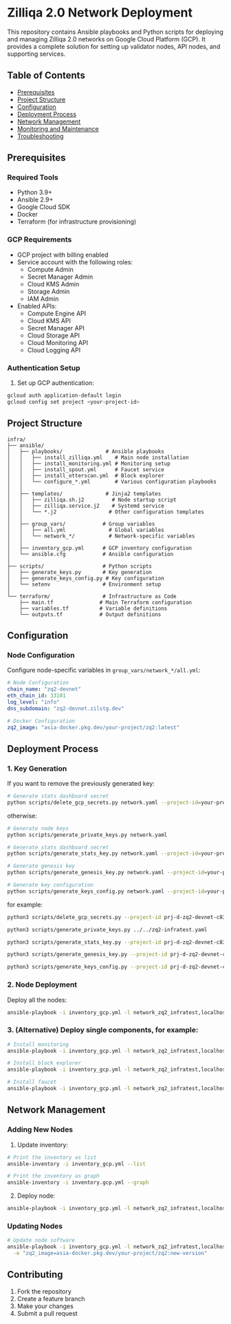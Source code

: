 # Zilliqa 2.0 Network Deployment

This repository contains Ansible playbooks and Python scripts for deploying and managing Zilliqa 2.0 networks on Google Cloud Platform (GCP). It provides a complete solution for setting up validator nodes, API nodes, and supporting services.

## Table of Contents
- [Prerequisites](#prerequisites)
- [Project Structure](#project-structure)
- [Configuration](#configuration)
- [Deployment Process](#deployment-process)
- [Network Management](#network-management)
- [Monitoring and Maintenance](#monitoring-and-maintenance)
- [Troubleshooting](#troubleshooting)

## Prerequisites

### Required Tools
- Python 3.9+
- Ansible 2.9+
- Google Cloud SDK
- Docker
- Terraform (for infrastructure provisioning)

### GCP Requirements
- GCP project with billing enabled
- Service account with the following roles:
  - Compute Admin
  - Secret Manager Admin
  - Cloud KMS Admin
  - Storage Admin
  - IAM Admin
- Enabled APIs:
  - Compute Engine API
  - Cloud KMS API
  - Secret Manager API
  - Cloud Storage API
  - Cloud Monitoring API
  - Cloud Logging API

### Authentication Setup
1. Set up GCP authentication:
```bash
gcloud auth application-default login
gcloud config set project <your-project-id>
```

## Project Structure

```
infra/
├── ansible/
│   ├── playbooks/              # Ansible playbooks
│   │   ├── install_zilliqa.yml    # Main node installation
│   │   ├── install_monitoring.yml # Monitoring setup
│   │   ├── install_spout.yml      # Faucet service
│   │   ├── install_otterscan.yml  # Block explorer
│   │   └── configure_*.yml        # Various configuration playbooks
│   │
│   ├── templates/              # Jinja2 templates
│   │   ├── zilliqa.sh.j2         # Node startup script
│   │   ├── zilliqa.service.j2    # Systemd service
│   │   └── *.j2                 # Other configuration templates
│   │
│   ├── group_vars/            # Group variables
│   │   ├── all.yml              # Global variables
│   │   └── network_*/           # Network-specific variables
│   │
│   ├── inventory_gcp.yml      # GCP inventory configuration
│   └── ansible.cfg            # Ansible configuration
│
├── scripts/                   # Python scripts
│   ├── generate_keys.py       # Key generation
│   ├── generate_keys_config.py # Key configuration
│   └── setenv                 # Environment setup
│
└── terraform/                 # Infrastructure as Code
    ├── main.tf               # Main Terraform configuration
    ├── variables.tf          # Variable definitions
    └── outputs.tf            # Output definitions
```

## Configuration

### Node Configuration
Configure node-specific variables in `group_vars/network_*/all.yml`:

```yaml
# Node Configuration
chain_name: "zq2-devnet"
eth_chain_id: 33101
log_level: "info"
dns_subdomain: "zq2-devnet.zilstg.dev"

# Docker Configuration
zq2_image: "asia-docker.pkg.dev/your-project/zq2:latest"
```

## Deployment Process


### 1. Key Generation

If you want to remove the previously generated key:

```bash
# Generate stats dashboard secret
python scripts/delete_gcp_secrets.py network.yaml --project-id=your-project --label-key "zq2-network" --label-value "network_name" --force
```

otherwise:

```bash
# Generate node keys
python scripts/generate_private_keys.py network.yaml

# Generate stats dashboard secret
python scripts/generate_stats_key.py network.yaml --project-id=your-project

# Generate genesis key
python scripts/generate_genesis_key.py network.yaml --project-id=your-project

# Generate key configuration
python scripts/generate_keys_config.py network.yaml --project-id=your-project
```

for example:
```bash
python3 scripts/delete_gcp_secrets.py --project-id prj-d-zq2-devnet-c83bkpsd --label-key "zq2-network" --label-value "zq2-infratest" --force

python3 scripts/generate_private_keys.py ../../zq2-infratest.yaml

python3 scripts/generate_stats_key.py --project-id prj-d-zq2-devnet-c83bkpsd ../../zq2-infratest.yaml

python3 scripts/generate_genesis_key.py --project-id prj-d-zq2-devnet-c83bkpsd ../../zq2-infratest.yaml

python3 scripts/generate_keys_config.py --project-id prj-d-zq2-devnet-c83bkpsd ../../zq2-infratest.yaml
```

### 2. Node Deployment

Deploy all the nodes:

```bash
ansible-playbook -i inventory_gcp.yml -l network_zq2_infratest,localhost playbooks/node_provision.yml
```

### 3. (Alternative) Deploy single components, for example:
```bash
# Install monitoring
ansible-playbook -i inventory_gcp.yml -l network_zq2_infratest,localhost playbooks/install_monitoring.yml

# Install block explorer
ansible-playbook -i inventory_gcp.yml -l network_zq2_infratest,localhost playbooks/install_otterscan.yml

# Install faucet
ansible-playbook -i inventory_gcp.yml -l network_zq2_infratest,localhost playbooks/install_spout.yml
```

## Network Management

### Adding New Nodes
1. Update inventory:
```bash
# Print the inventory as list
ansible-inventory -i inventory_gcp.yml --list 

# Print the inventory as graph
ansible-inventory -i inventory.gcp.yml --graph
```

2. Deploy node:
```bash
ansible-playbook -i inventory_gcp.yml -l network_zq2_infratest,localhost playbooks/install_zilliqa.yml --limit role_validator
```

### Updating Nodes
```bash
# Update node software
ansible-playbook -i inventory_gcp.yml -l network_zq2_infratest,localhost playbooks/install_zilliqa.yml --limit role_validator \
  -e "zq2_image=asia-docker.pkg.dev/your-project/zq2:new-version"
```

## Contributing

1. Fork the repository
2. Create a feature branch
3. Make your changes
4. Submit a pull request
